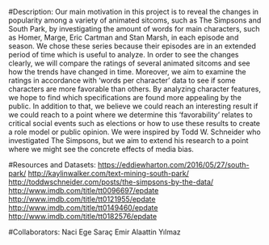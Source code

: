 #Description:
Our main motivation in this project is to reveal the changes in popularity among a variety of animated sitcoms, such as The Simpsons and South Park, by investigating the amount of words for main characters, such as Homer, Marge, Eric Cartman and Stan Marsh, in each episode and season. We chose these series because their episodes are in an extended period of time which is useful to analyze. In order to see the changes clearly, we will compare the ratings of several animated sitcoms and see how the trends have changed in time. Moreover, we aim to examine the ratings in accordance with ‘words per character’ data to see if some characters are more favorable than others. By analyzing character features, we hope to find which specifications are found more appealing by the public. In addition to that, we believe we could reach an interesting result if we could reach to a point where we determine this ‘favorability’ relates to critical social events such as elections or how to use these results to create a role model or public opinion.
We were inspired by Todd W. Schneider who investigated The Simpsons, but we aim to extend his research to a point where we might see the concrete effects of media bias.

#Resources and Datasets:
https://eddiewharton.com/2016/05/27/south-park/
http://kaylinwalker.com/text-mining-south-park/
http://toddwschneider.com/posts/the-simpsons-by-the-data/
http://www.imdb.com/title/tt0096697/epdate
http://www.imdb.com/title/tt0121955/epdate
http://www.imdb.com/title/tt0149460/epdate
http://www.imdb.com/title/tt0182576/epdate

#Collaborators:
Naci Ege Saraç
Emir Alaattin Yılmaz
